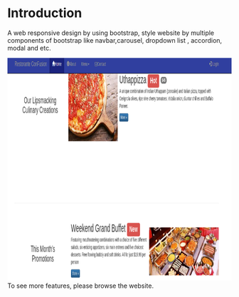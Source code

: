 # Introduction
A web responsive design by using bootstrap, style website by multiple components of bootstrap like navbar,carousel, dropdown list , accordion, modal and etc.
<div class="container">
<img src="finished_files/1.png" style="height:500px">
</div>
To see more features, please browse the website.

